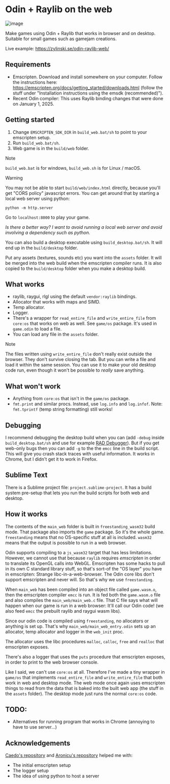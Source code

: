 # Odin + Raylib on the web

![image](https://github.com/user-attachments/assets/35251bc2-dfdf-4564-b2ac-9a2716e0eee7)

Make games using Odin + Raylib that works in browser and on desktop. Suitable for small games such as gamejam creations.

Live example: https://zylinski.se/odin-raylib-web/

## Requirements

- Emscripten. Download and install somewhere on your computer. Follow the instructions here: https://emscripten.org/docs/getting_started/downloads.html (follow the stuff under "Installation instructions using the emsdk (recommended)").
- Recent Odin compiler: This uses Raylib binding changes that were done on January 1, 2025.

## Getting started

1. Change `EMSCRIPTEN_SDK_DIR` in `build_web.bat/sh` to point to your emscripten setup.
2. Run `build_web.bat/sh`.
3. Web game is in the `build/web` folder.

> [!NOTE]
> `build_web.bat` is for windows, `build_web.sh` is for Linux / macOS.

> [!WARNING]
> You may not be able to start `build/web/index.html` directly, because you'll get "CORS policy" javascript errors. You can get around that by starting a local web server using python:
>
> `python -m http.server`
>
> Go to `localhost:8000` to play your game.
>
>
> _Is there a better way? I want to avoid running a local web server and avoid involving a dependency such as python._

You can also build a desktop executable using `build_desktop.bat/sh`. It will end up in the `build/desktop` folder.

Put any assets (textures, sounds etc) you want into the `assets` folder. It will be merged into the web build when the emscripten compiler runs. It is also copied to the `build/desktop` folder when you make a desktop build.

## What works

- raylib, raygui, rlgl using the default `vendor:raylib` bindings.
- Allocator that works with maps and SIMD.
- Temp allocator.
- Logger.
- There's a wrapper for `read_entire_file` and `write_entire_file` from `core:os` that works on web as well. See `game/os` package. It's used in `game.odin` to load a file.
- You can load any file in the `assets` folder.

> [!NOTE]
> The files written using `write_entire_file` don't really exist outside the browser. They don't survive closing the tab. But you can write a file and load it within the same session. You can use it to make your old desktop code run, even though it won't be possible to _really_ save anything.

## What won't work

- Anything from `core:os` that isn't in the `game/os` package.
- `fmt.print` and similar procs. Instead, use `log.info` and `log.infof`. Note: `fmt.tprintf` (temp string formatting) still works!

## Debugging

I recommend debugging the desktop build when you can (add `-debug` inside `build_desktop.bat/sh` and use for example [RAD Debugger](https://github.com/EpicGamesExt/raddebugger)). But if you get web-only bugs then you can add `-g` to the the `emcc` line in the build script. This will give you crash stack traces with useful information. It works in Chrome, but I didn't get it to work in Firefox.

## Sublime Text

There is a Sublime project file: `project.sublime-project`. It has a build system pre-setup that lets you run the build scripts for both web and desktop.

## How it works

The contents of the `main_web` folder is built in `freestanding_wasm32` build mode. That package also imports the `game` package. So it's the whole game. `freestanding` means that no OS-specific stuff at all is included. `wasm32` means that the output is possible to run in a web browser.

Odin supports compiling to a `js_wasm32` target that has less limitations. However, we cannot use that because `raylib` requires _emscripten_ in order to translate its OpenGL calls into WebGL. Emscripten has some hacks to pull in its own C standard library stuff, so that's sort-of the "OS layer" you have in emscripten: Strange libc-in-a-web-browser. The Odin core libs don't support emscripten and never will. So that's why we use `freestanding`.

When `main_web` has been compiled into an object file called `game.wasm.o`, then the emscripten compiler `emcc` is run. It is fed both the `game.wasm.o` file and also compiles the `main_web/main_web.c` file. That C file says what will happen when our game is run in a web browser: It'll call our Odin code! (we also feed `emcc` the prebuilt raylib and raygui wasm libs).

Since our odin code is compiled using `freestanding`, no allocators or anything is set up. That's why `main_web/main_web_entry.odin` sets up an allocator, temp allocator and logger in the `web_init` proc.

The allocator uses the libc procedures `malloc`, `calloc`, `free` and `realloc` that emscripten exposes.

There's also a logger that uses the `puts` procedure that emscripten exposes, in order to print to the web browser console.

Like I said, we can't use `core:os` at all. Therefore I've made a tiny wrapper in `game/os` that implements `read_entire_file` and `write_entire_file` that both work in web and desktop mode. The web mode once again uses emscripten things to read from the data that is baked into the built web app (the stuff in the `assets` folder). The desktop mode just runs the normal `core:os` code.

## TODO:
- Alternatives for running program that works in Chrome (annoying to have to use server...)

## Acknowledgements
[Caedo's repository](https://github.com/Caedo/raylib_wasm_odin) and [Aronicu's repository](https://github.com/Aronicu/Raylib-WASM) helped me with:
- The initial emscripten setup
- The logger setup
- The idea of using python to host a server
